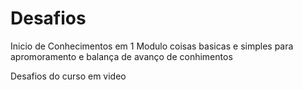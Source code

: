 # Desafios
Inicio de Conhecimentos em 1 Modulo 
coisas basicas e simples para apromoramento e balança de avanço de conhimentos 

Desafios do curso em video